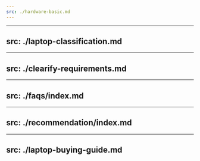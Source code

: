 ```yaml
---
src: ./hardware-basic.md
---
```


<!-- Slides will be imported from ./pages/hardware/hardware-basic.md -->

---
src: ./laptop-classification.md
---

<!-- Slides will be imported from ./pages/hardware/laptop-classification.md -->

---
src: ./clearify-requirements.md
---

<!-- Slides will be imported from ./pages/hardware/clearify-requirements.md -->

---
src: ./faqs/index.md
---

<!-- Slides will be imported from ./pages/hardware/faqs/index.md -->

---
src: ./recommendation/index.md
---

<!-- Slides will be imported from ./pages/hardware/recommendation/index.md -->

---
src: ./laptop-buying-guide.md
---

<!-- Slides will be imported from ./pages/hardware/laptop-buying-guide.md -->
